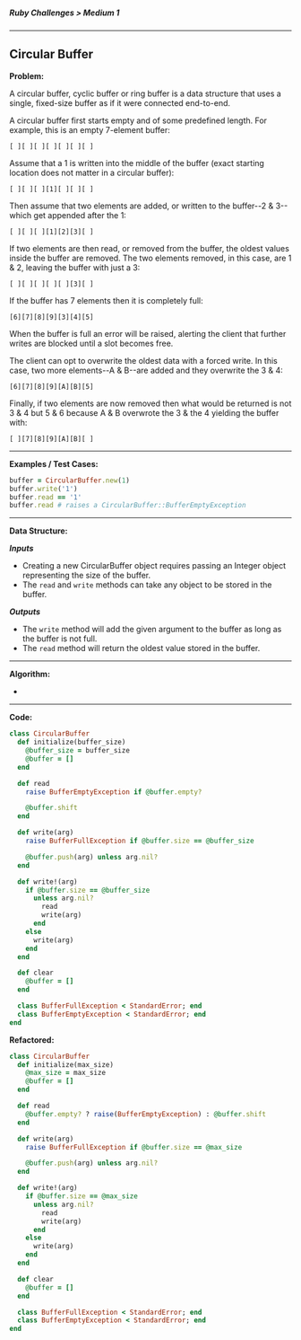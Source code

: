 ##### Ruby Challenges > Medium 1

---

## Circular Buffer

**Problem:**  

A circular buffer, cyclic buffer or ring buffer is a data structure that uses a single, fixed-size buffer as if it were connected end-to-end.  

A circular buffer first starts empty and of some predefined length. For example, this is an empty 7-element buffer:  

```
[ ][ ][ ][ ][ ][ ][ ]
```

Assume that a 1 is written into the middle of the buffer (exact starting location does not matter in a circular buffer):  

```
[ ][ ][ ][1][ ][ ][ ]
```

Then assume that two elements are added, or written to the buffer--2 & 3--which get appended after the 1:

```
[ ][ ][ ][1][2][3][ ]
```

If two elements are then read, or removed from the buffer, the oldest values inside the buffer are removed. The two elements removed, in this case, are 1 & 2, leaving the buffer with just a 3:

```
[ ][ ][ ][ ][ ][3][ ]
```

If the buffer has 7 elements then it is completely full:

```
[6][7][8][9][3][4][5]
```

When the buffer is full an error will be raised, alerting the client that further writes are blocked until a slot becomes free.  

The client can opt to overwrite the oldest data with a forced write. In this case, two more elements--A & B--are added and they overwrite the 3 & 4:

```
[6][7][8][9][A][B][5]
```

Finally, if two elements are now removed then what would be returned is not 3 & 4 but 5 & 6 because A & B overwrote the 3 & the 4 yielding the buffer with:

```
[ ][7][8][9][A][B][ ]
```

---

**Examples / Test Cases:**

```ruby
buffer = CircularBuffer.new(1)
buffer.write('1')
buffer.read == '1'
buffer.read # raises a CircularBuffer::BufferEmptyException


```

---

**Data Structure:**  

**_Inputs_**

* Creating a new CircularBuffer object requires passing an Integer object representing the size of the buffer.
* The `read` and `write` methods can take any object to be stored in the buffer.

**_Outputs_**

* The `write` method will add the given argument to the buffer as long as the buffer is not full.
* The `read` method will return the oldest value stored in the buffer.

---

**Algorithm:**  

* 

---

**Code:**

```ruby
class CircularBuffer
  def initialize(buffer_size)
    @buffer_size = buffer_size
    @buffer = []
  end

  def read
    raise BufferEmptyException if @buffer.empty?

    @buffer.shift
  end

  def write(arg)
    raise BufferFullException if @buffer.size == @buffer_size

    @buffer.push(arg) unless arg.nil?
  end

  def write!(arg)
    if @buffer.size == @buffer_size
      unless arg.nil?
        read
        write(arg)
      end
    else
      write(arg)
    end
  end

  def clear
    @buffer = []
  end

  class BufferFullException < StandardError; end
  class BufferEmptyException < StandardError; end
end
```

**Refactored:**

```ruby
class CircularBuffer
  def initialize(max_size)
    @max_size = max_size
    @buffer = []
  end

  def read
    @buffer.empty? ? raise(BufferEmptyException) : @buffer.shift
  end

  def write(arg)
    raise BufferFullException if @buffer.size == @max_size

    @buffer.push(arg) unless arg.nil?
  end

  def write!(arg)
    if @buffer.size == @max_size
      unless arg.nil?
        read
        write(arg)
      end
    else
      write(arg)
    end
  end

  def clear
    @buffer = []
  end

  class BufferFullException < StandardError; end
  class BufferEmptyException < StandardError; end
end
```


